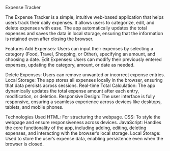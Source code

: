 Expense Tracker

The Expense Tracker is a simple, intuitive web-based application that helps users track their daily expenses. It allows users to categorize, edit, and delete expenses with ease. The app automatically updates the total expenses and saves the data in local storage, ensuring that the information is retained even after closing the browser.

Features
Add Expenses: Users can input their expenses by selecting a category (Food, Travel, Shopping, or Other), specifying an amount, and choosing a date.
Edit Expenses: Users can modify their previously entered expenses, updating the category, amount, or date as needed.


Delete Expenses: Users can remove unwanted or incorrect expense entries.
Local Storage: The app stores all expenses locally in the browser, ensuring that data persists across sessions.
Real-time Total Calculation: The app dynamically updates the total expense amount after each entry, modification, or deletion.
Responsive Design: The user interface is fully responsive, ensuring a seamless experience across devices like desktops, tablets, and mobile phones.


Technologies Used
HTML: For structuring the webpage.
CSS: To style the webpage and ensure responsiveness across devices.
JavaScript: Handles the core functionality of the app, including adding, editing, deleting expenses, and interacting with the browser’s local storage.
Local Storage: Used to store the user’s expense data, enabling persistence even when the browser is closed.
